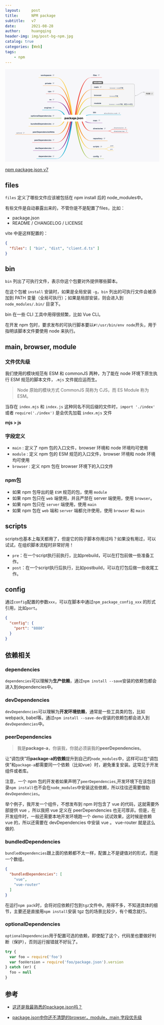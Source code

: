 ```yaml
---
layout:     post
title:      NPM package
subtitle:   v7
date:       2021-08-28
author:     huangqing
header-img: img/post-bg-npm.jpg
catalog: true
categories: [Web]
tags:
    - npm
---
```


![npm package.json mindmap](/images/npm/npm-v7-package.png)

[npm package.json v7](https://docs.npmjs.com/cli/v7/configuring-npm/package-json#private)

## files

`files` 定义了哪些文件应该被包括在 npm install 后的 node_modules中。

有些文件是自动暴露出来的，不管你是不是配置了files，比如：

+ package.json
+ README / CHANGELOG / LICENSE

vite 中是这样配置的：
```json
{
  "files": [ "bin", "dist", "client.d.ts" ]
}
```

## bin

`bin` 列出了可执行文件，表示你这个包要对外提供哪些脚本。

在这个包被 `install` 安装时，如果是全局安装 `-g`，`bin` 列出的可执行文件会被添加到 PATH 变量（全局可执行）；如果是局部安装，则会进入到 `node_modules/.bin/` 目录下。

bin 在一些 CLI 工具中用得很频繁，比如 Vue CLI。

在开发 npm 包时，要求发布的可执行脚本要以`#!/usr/bin/env node`开头，用于指明该脚本文件要使用 node 来执行。


## main, browser, module

### 文件优先级



我们使用的模块规范有 ESM 和 commonJS 两种，为了能在 node 环境下原生执行 ESM 规范的脚本文件，`.mjs` 文件就应运而生。

>Node 原始的模块方式 CommonJS 简称为 CJS，而 ES Module 称为 ESM。

当存在 `index.mjs` 和 `index.js` 这种同名不同后缀的文件时，`import './index'` 或者 `require('./index')` 是会优先加载 `index.mjs` 文件

**mjs > js**

### 字段定义

+ `main` : 定义了 npm 包的入口文件，browser 环境和 node 环境均可使用
+ `module` : 定义 npm 包的 ESM 规范的入口文件，browser 环境和 node 环境均可使用
+ `browser` : 定义 npm 包在 browser 环境下的入口文件

### npm包
+ 如果 npm 包导出的是 `ESM` 规范的包，使用 `module`
+ 如果 npm 包只在 `web` 端使用，并且严禁在 server 端使用，使用 `browser`。
+ 如果 npm 包只在 `server` 端使用，使用 `main`
+ 如果 npm 包在 `web` 端和 `server` 端都允许使用，使用 `browser` 和 `main`

## scripts

scripts也基本上每天都用了，但是它的钩子脚本你用过吗？如果没有用过，可以试试，在组织脚本流程时非常好用！

+ `pre`：在一个script执行前执行，比如prebuild，可以在打包前做一些准备工作。
+ `post`：在一个script执行后执行，比如postbuild，可以在打包后做一些收尾工作。

## config

通过`config`配置的参数`xxx`，可以在脚本中通过`npm_package_config_xxx` 的形式引用，比如`port`。
```json
{
  "config": {
    "port": "8080"
  }
}
```

## 依赖相关

### dependencies

`dependencies`可以理解为**生产依赖**，通过`npm install --save`安装的依赖包都会进入到dependencies中。

### devDependencies

`devDependencies`可以理解为**开发环境依赖**，通常是一些工具类的包，比如 webpack, babel等。通过`npm install --save-dev`安装的依赖包都会进入到`devDependencies`中。

### peerDependencies

>我是**package-a**，你装我，你就必须装我的**peerDependencies**。

让“调包侠”将**package-a的依赖**提升到自己的`node_modules`中，这样可以在“调包侠”和`package-a`都需要同一个依赖（比如vue）时，避免重复安装。这常见于开发组件或者库。

注意，一个 npm 包的开发者如果声明了`peerDependencies`,开发环境下在该包目录`npm install`也不会在`node_modules`中安装这些依赖，所以往往还需要借助`devDependencies`。

举个例子，我开发一个组件，不想发布到 npm 时包含了 vue 的代码，这就需要外部提供 vue ，所以我把 vue 定义在 peerDependencies 也无可厚非。但是，在开发组件时，一般还需要本地开发环境跑一个 demo 试试效果，这时候是依赖 vue 的，所以还需要在 devDependencies 中安装 vue 。 vue-router 就是这么做的.

### bundledDependencies

`bundledDependencies`跟上面的依赖都不太一样，配置上不是键值对的形式，而是一个数组。

```json
{
  "bundledDependencies": [
    "vue",
    "vue-router"
  ]
}
```

在运行`npm pack`时，会将对应依赖打包到`tgz`文件中。用得不多，不知道具体的细节，主要还是直接用`npm install`安装 tgz 包的场景比较少，有个概念就行。

### optionalDependencies

`optionalDependencies`用于配置可选的依赖，即使配了这个，代码里也要做好判断（保护），否则运行报错就不好玩了。

```js
try {
  var foo = require('foo')
  var fooVersion = require('foo/package.json').version
} catch (er) {
  foo = null
}
```

## 参考

+ [这还是我最熟悉的package.json吗？](https://cloud.tencent.com/developer/article/1819328)

+ [package.json中你还不清楚的browser，module，main 字段优先级](https://www.cnblogs.com/qianxiaox/p/14041717.html)